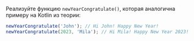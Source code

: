 
Реализуйте функцию `newYearCongratulate()`, которая аналогична примеру на Kotlin из теории:

```typescript
newYearCongratulate('John'); // Hi John! Happy New Year!
newYearCongratulate(2023, 'Mila'); // Hi Mila! Happy New Year 2023!
```
